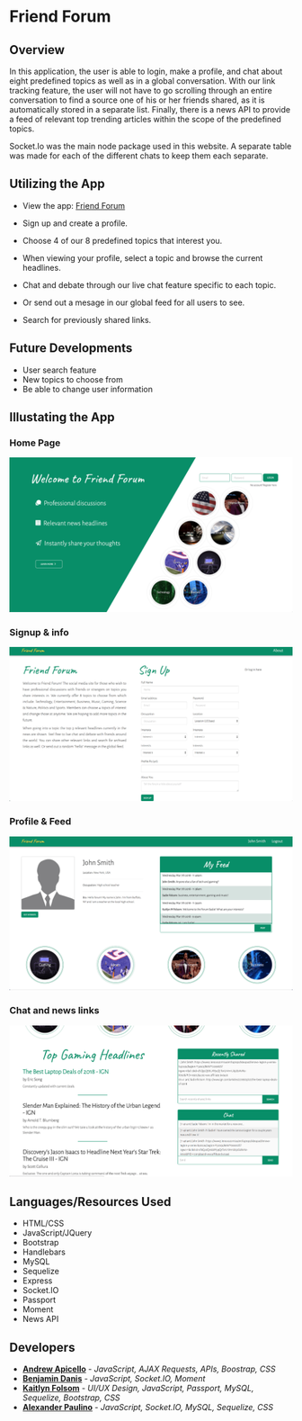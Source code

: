 # Friend Forum
 
## Overview

In this application, the user is able to login, make a profile, and chat about eight predefined topics as well as in a global conversation. With our link tracking feature, the user will not have to go scrolling through an entire conversation to find a source one of his or her friends shared, as it is automatically stored in a separate list.  Finally, there is a news API to provide a feed of relevant top trending articles within the scope of the predefined topics.

Socket.Io was the main node package used in this website. A separate table was made for each of the different chats to keep them each separate.

## Utilizing the App

* View the app: [Friend Forum](https://friend-forum.herokuapp.com)

* Sign up and create a profile.
* Choose 4 of our 8 predefined topics that interest you.
* When viewing your profile, select a topic and browse the current headlines.
* Chat and debate through our live chat feature specific to each topic.
* Or send out a mesage in our global feed for all users to see.
* Search for previously shared links.

## Future Developments 

* User search feature
* New topics to choose from
* Be able to change user information

## Illustating the App

### Home Page
![Home Page](public/Images/home-page.png)

### Signup & info
![Sign up](public/Images/signup-page.png)

### Profile & Feed
![Profile](public/Images/profile.png)
### Chat and news links
![Links and Chat](public/Images/headlines-chat.png)

## Languages/Resources Used
- HTML/CSS
- JavaScript/JQuery
- Bootstrap
- Handlebars
- MySQL
- Sequelize
- Express
- Socket.IO
- Passport
- Moment
- News API

## Developers

* [**Andrew Apicello**](https://github.com/andrew-apicello/) - *JavaScript, AJAX Requests, APIs, Boostrap, CSS*
* [**Benjamin Danis**](https://github.com/benjaminDanis) - *JavaScript, Socket.IO, Moment*
* [**Kaitlyn Folsom**](https://github.com/https://github.com/Jewel0106) - *UI/UX Design, JavaScript, Passport, MySQL, Sequelize, Bootstrap, CSS*
* [**Alexander Paulino**](https://github.com/alexanderpaulino) - *JavaScript, Socket.IO, MySQL, Sequelize, CSS*
